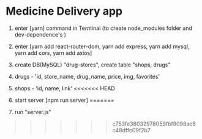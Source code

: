 # Medicine Delivery app

1. enter [yarn] command in Terminal (to create node_modules folder and dev-dependence's )
2. enter [yarn add react-router-dom, yarn add express, yarn add mysql, yarn add cors, yarn add axios]

3. create DB(MySQL) "drug-stores", create table "shops, drugs"
4. drugs - 'id, store_name, drug_name, price, img, favorites'
5. shops - 'id, name, link'
<<<<<<< HEAD

6. start server [npm run server]
=======
6. run "server.js"
>>>>>>> c753fe38032978059fbf8098ac6c48dffc09f2b7
